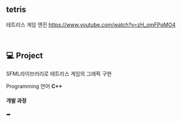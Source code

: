 ## tetris

테트리스 게임 엔진
https://www.youtube.com/watch?v=zH_omFPqMO4 

<br/>

## :computer: Project 
SFML라이브러리로 테트리스 게임의 그래픽 구현
<br/>

Programming 언어 **C++** 
<br/>

#### 개발 과정 
➡ 
